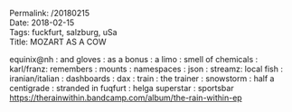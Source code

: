 Permalink: /20180215  
Date: 2018-02-15  
Tags: fuckfurt, salzburg, uSa  
Title: MOZART AS A COW  
  
equinix@nh : and gloves : as a bonus : a limo : smell of chemicals : karl/franz: remembers : mounts : namespaces : json : streamz: local fish : iranian/italian : dashboards : dax : train : the trainer : snowstorm : half a centigrade : stranded in fuqfurt : helga superstar : sportsbar  
<https://therainwithin.bandcamp.com/album/the-rain-within-ep>  

